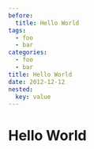```yaml
---
before:
  title: Hello World
tags:
  - foo
  - bar
categories:
  - foo
  - bar
title: Hello World
date: 2012-12-12
nested:
  key: value
---
```


# Hello World
